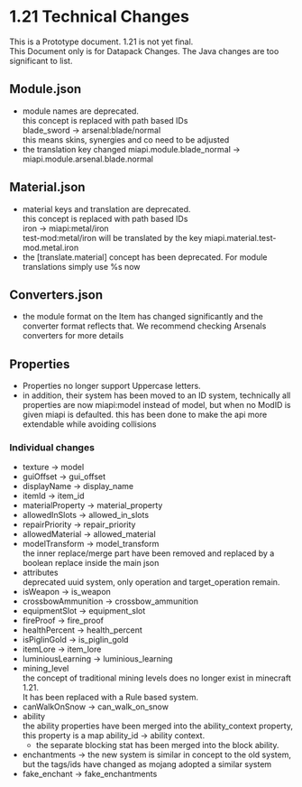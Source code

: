 # 1.21 Technical Changes
This is a Prototype document. 1.21 is not yet final.  
This Document only is for Datapack Changes.
The Java changes are too significant to list.
## Module.json
- module names are deprecated.  
this concept is replaced with path based IDs  
  blade_sword -> arsenal:blade/normal  
  this means skins, synergies and co need to be adjusted
- the translation key changed
miapi.module.blade_normal -> miapi.module.arsenal.blade.normal
## Material.json
- material keys and translation are deprecated.  
  this concept is replaced with path based IDs  
  iron -> miapi:metal/iron  
  test-mod:metal/iron will be translated by the key miapi.material.test-mod.metal.iron
- the [translate.material] concept has been deprecated. For module translations simply use %s now
## Converters.json
- the module format on the Item has changed significantly and the converter format reflects that. We recommend checking Arsenals converters for more details
## Properties
- Properties no longer support Uppercase letters.
- in addition, their system has been moved to an ID system, technically all properties are now miapi:model instead of model, but when no ModID is given miapi is defaulted.
  this has been done to make the api more extendable while avoiding collisions
### Individual changes
- texture -> model
- guiOffset -> gui_offset
- displayName -> display_name
- itemId -> item_id
- materialProperty -> material_property
- allowedInSlots -> allowed_in_slots
- repairPriority -> repair_priority
- allowedMaterial -> allowed_material
- modelTransform -> model_transform   
the inner replace/merge part have been removed and replaced by a boolean replace inside the main json
- attributes  
deprecated uuid system, only operation and target_operation remain.
- isWeapon -> is_weapon
- crossbowAmmunition -> crossbow_ammunition
- equipmentSlot -> equipment_slot
- fireProof -> fire_proof
- healthPercent -> health_percent
- isPiglinGold -> is_piglin_gold
- itemLore -> item_lore
- luminiousLearning -> luminious_learning
- mining_level  
the concept of traditional mining levels does no longer exist in minecraft 1.21.  
It has been replaced with a Rule based system.
- canWalkOnSnow -> can_walk_on_snow
- ability  
  the ability properties have been merged into the ability_context property,  
  this property is a map ability_id -> ability context.
  - the separate blocking stat has been merged into the block ability.
- enchantments -> the new system is similar in concept to the old system, but the tags/ids have changed as mojang adopted a similar system
- fake_enchant -> fake_enchantments